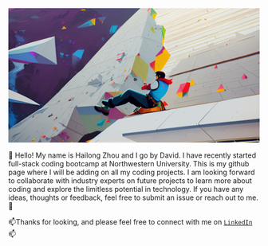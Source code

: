 <img src='./images/banner.jpeg' style="Height:50%;">

🌱 Hello! My name is Hailong Zhou and I go by David. I have recently started full-stack coding bootcamp at Northwestern University. This is my github page where I will be adding on all my coding projects. I am looking forward to collaborate with industry experts on future projects to learn more about coding and explore the limitless potential in technology. If you have any ideas, thoughts or feedback, feel free to submit an issue or reach out to me.🌱

📫Thanks for looking, and please feel free to connect with me on [`LinkedIn`](https://www.linkedin.com/in/hailong-zhou-5237b845/)📫

<!--
**ChgDave/ChgDave** is a ✨ _special_ ✨ repository because its `README.md` (this file) appears on your GitHub profile.

Here are some ideas to get you started:

- 🔭 I’m currently working on ...
- 🌱 I’m currently learning ...
- 👯 I’m looking to collaborate on ...
- 🤔 I’m looking for help with ...
- 💬 Ask me about ...
- 📫 How to reach me: ...
- 😄 Pronouns: ...
- ⚡ Fun fact: ...
  -->
